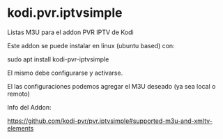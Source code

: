 # kodi.pvr.iptvsimple
Listas M3U para el addon PVR IPTV de Kodi

Este addon se puede instalar en linux (ubuntu based) con:

sudo apt install kodi-pvr-iptvsimple

El mismo debe configurarse y activarse.

El las configuraciones podemos agregar el M3U deseado (ya sea local o remoto)

Info del Addon:


https://github.com/kodi-pvr/pvr.iptvsimple#supported-m3u-and-xmltv-elements


